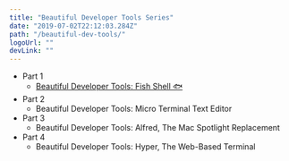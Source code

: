 ```yaml
---
title: "Beautiful Developer Tools Series"
date: "2019-07-02T22:12:03.284Z"
path: "/beautiful-dev-tools/"
logoUrl: ""
devLink: ""
---
```


- Part 1
  - [Beautiful Developer Tools: Fish Shell 🐟](https://blog.alec.coffee/beautiful-dev-tools-fish-shell/)
- Part 2
  - Beautiful Developer Tools: Micro Terminal Text Editor
- Part 3
  - Beautiful Developer Tools: Alfred, The Mac Spotlight Replacement
- Part 4
  - Beautiful Developer Tools: Hyper, The Web-Based Terminal
